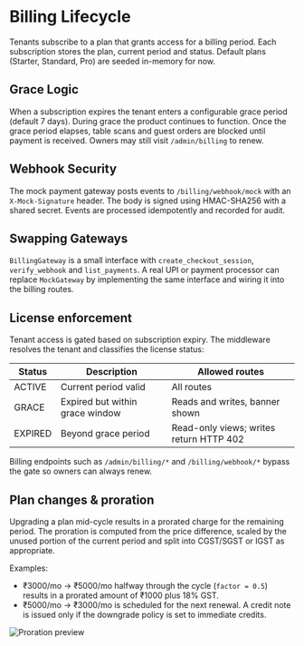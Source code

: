 # Billing Lifecycle

Tenants subscribe to a plan that grants access for a billing period. Each subscription stores the plan, current period and status. Default plans (Starter, Standard, Pro) are seeded in-memory for now.

## Grace Logic

When a subscription expires the tenant enters a configurable grace period (default 7 days). During grace the product continues to function. Once the grace period elapses, table scans and guest orders are blocked until payment is received. Owners may still visit `/admin/billing` to renew.

## Webhook Security

The mock payment gateway posts events to `/billing/webhook/mock` with an `X-Mock-Signature` header. The body is signed using HMAC-SHA256 with a shared secret. Events are processed idempotently and recorded for audit.

## Swapping Gateways

`BillingGateway` is a small interface with `create_checkout_session`, `verify_webhook` and `list_payments`. A real UPI or payment processor can replace `MockGateway` by implementing the same interface and wiring it into the billing routes.

## License enforcement

Tenant access is gated based on subscription expiry. The middleware resolves the tenant and classifies the license status:

| Status  | Description                              | Allowed routes                          |
|---------|------------------------------------------|-----------------------------------------|
| ACTIVE  | Current period valid                     | All routes                              |
| GRACE   | Expired but within grace window          | Reads and writes, banner shown          |
| EXPIRED | Beyond grace period                      | Read-only views; writes return HTTP 402 |

Billing endpoints such as `/admin/billing/*` and `/billing/webhook/*` bypass the gate so owners can always renew.

## Plan changes & proration

Upgrading a plan mid-cycle results in a prorated charge for the remaining
period. The proration is computed from the price difference, scaled by the
unused portion of the current period and split into CGST/SGST or IGST as
appropriate.

Examples:

- ₹3000/mo → ₹5000/mo halfway through the cycle (`factor = 0.5`) results in a
  prorated amount of ₹1000 plus 18% GST.
- ₹5000/mo → ₹3000/mo is scheduled for the next renewal. A credit note is
  issued only if the downgrade policy is set to immediate credits.

![Proration preview](img/billing-proration-preview.png)
